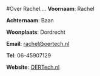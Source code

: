 #Over Rachel....
**Voornaam**: Rachel

**Achternaam**: Baan

**Woonplaats**: Dordrecht

**Email**: [rachel@oertech.nl](rachel@oertech.nl)

**Tel**: 06-45907129

**Website**: [OERTech.nl](http://oertech.nl/)

